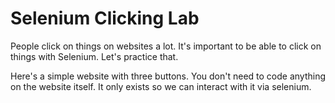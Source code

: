# Selenium Clicking Lab
People click on things on websites a lot. It's important to be able to click
on things with Selenium. Let's practice that.

Here's a simple website with three buttons. You don't need to code anything
on the website itself. It only exists so we can interact with it via selenium.
